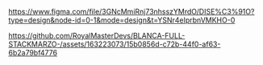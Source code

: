 https://www.figma.com/file/3GNcMmiRnj73nhsszYMrdO/DISE%C3%91O?type=design&node-id=0-1&mode=design&t=YSNr4eIprbnVMKHO-0

https://github.com/RoyalMasterDevs/BLANCA-FULL-STACKMARZO-/assets/163223073/15b0856d-c72b-44f0-af63-6b2a79bf4776

